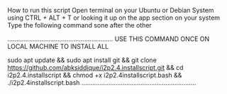How to run this script
Open terminal on your Ubuntu or Debian System using CTRL + ALT + T or looking it up on the app section on your system
Type the following command sone after the other

...........................................................
USE THIS COMMAND ONCE ON LOCAL MACHINE TO INSTALL ALL

sudo apt update &&
sudo apt install git &&
git clone https://github.com/abksiddique/i2p2.4.installscript.git &&
cd i2p2.4.installscript && chmod +x i2p2.4installscript.bash && ./i2p2.4installscript.bash
................................................................
